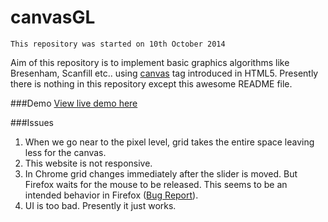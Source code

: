 canvasGL
========

`This repository was started on 10th October 2014`

Aim of this repository is to implement basic graphics algorithms like Bresenham, Scanfill etc.. using [canvas](https://html.spec.whatwg.org/multipage/scripting.html#the-canvas-element) tag introduced in HTML5. Presently there is nothing in this repository except this awesome README file. 

###Demo
[View live demo here](http://nitishch.github.io/canvasGL)

###Issues

1. When we go near to the pixel level, grid takes the entire space leaving less for the canvas.
2. This website is not responsive.
3. In Chrome grid changes immediately after the slider is moved. But Firefox waits for the mouse to be released. This seems to be an intended behavior in Firefox ([Bug Report](https://bugzilla.mozilla.org/show_bug.cgi?id=853670)).
4. UI is too bad. Presently it just works. 
